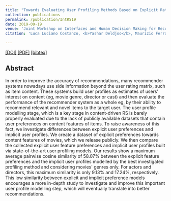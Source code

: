 ```yaml
---
title: "Towards Evaluating User Profiling Methods Based on Explicit Ratings on Item Features"
collection: publications
permalink: /publication/IntRS19
date: 2019-09-19
venue: 'Joint Workshop on Interfaces and Human Decision Making for Recommender Systems  (IntRS) as part of ACM RecSys 2019'
citation: 'Luca Luciano Costanzo, <b>Yashar Deldjoo</b>, Maurizio Ferrari Dacrema, Markus Schedl, Paolo Cremonesi<i> Joint Workshop on Interfaces and Human Decision Making for Recommender Systems</i>.'

---
```



[[DOI]]() [[PDF]]()  [[bibtex]](https://github.com/yasdel/yasdel.github.io/tree/master/_publications/IntRS19.bib)


## Abstract

In order to improve the accuracy of recommendations, many recommender systems nowadays use side information beyond the user rating matrix, such as item content. These systems build user profiles as estimates of users' interest on content (eg, movie genre, director or cast) and then evaluate the performance of the recommender system as a whole eg, by their ability to recommend relevant and novel items to the target user. The user profile modelling stage, which is a key stage in content-driven RS is barely properly evaluated due to the lack of publicly available datasets that contain user preferences on content features of items.
To raise awareness of this fact, we investigate differences between explicit user preferences and implicit user profiles. We create a dataset of explicit preferences towards content features of movies, which we release publicly. We then compare the collected explicit user feature preferences and implicit user profiles built via state-of-the-art user profiling models. Our results show a maximum average pairwise cosine similarity of 58.07\% between the explicit feature preferences and the implicit user profiles modelled by the best investigated profiling method and considering movies' genres only. For actors and directors, this maximum similarity is only 9.13\% and 17.24\%, respectively. This low similarity between explicit and implicit preference models encourages a more in-depth study to investigate and improve this important user profile modelling step, which will eventually translate into better recommendations.
